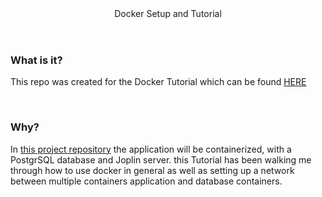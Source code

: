 <header>Docker Setup and Tutorial</header>

<body>
<div classname="about">
    <h3>What is it?</h3>
    <p>This repo was created for the Docker Tutorial which can be found <a href="https://docs.docker.com/get-started/">HERE</a></p>
    <br>
    <h3>Why?</h3>
    <p>In <a href="https://github.com/joetid09/WorthATri">this project repository</a> the application will be containerized, with a PostgrSQL database and Joplin server.
        this Tutorial has been walking me through how to use docker in general as well as setting up a network between multiple containers application and database containers.
</div>
</body>